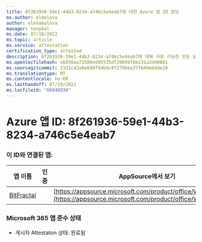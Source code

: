 ```yaml
---
title: 8f261936-59e1-44b3-8234-a746c5e4eab7에 대한 Azure 앱 ID 정보
ms.author: elmalova
author: elenamalova
manager: tonybal
ms.date: 07/18/2022
ms.topic: article
ms.service: attestation
certification_type: attested
description: 8f261936-59e1-44b3-8234-a746c5e4eab7에 대해 사용 가능한 모든 보안 및 규정 준수 정보입니다.
ms.openlocfilehash: eb850aa72506ed95535df20694f0e231a2d90801
ms.sourcegitcommit: 21d1c42a8e6d9f94b9c8f279bbe37f649ebd4e10
ms.translationtype: MT
ms.contentlocale: ko-KR
ms.lasthandoff: 07/19/2022
ms.locfileid: "66848930"
---
```

# <a name="azure-app-id-8f261936-59e1-44b3-8234-a746c5e4eab7"></a>Azure 앱 ID: 8f261936-59e1-44b3-8234-a746c5e4eab7


### <a name="apps-associated-with-this-id"></a>이 ID와 연결된 앱:
| **앱 이름** | **인증** | **AppSource에서 보기** |
|--------------|---------------|-----------------------|
| [BitFractal](../forward/WA200004172.md) |  | [https://appsource.microsoft.com/product/office/WA200004172](https://appsource.microsoft.com/product/office/WA200004172) |

### <a name="microsoft-365-app-compliance-status"></a>Microsoft 365 앱 준수 상태
- 게시자 Attestaton 상태: 완료됨
